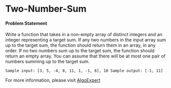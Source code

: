 # Two-Number-Sum

#### Problem Statement

Write a function that takes in a non-empty array of distinct integers and an integer representing a target sum. If any two numbers in the input array sum up to the target sum, the function should return them in an array, in any order. If no two numbers sum up to the target sum, the function should return an empty array. You can assume that there will be at most one pair of numbers summing up to the target sum.

`Sample input: [3, 5, -4, 8, 11, 1, -1, 6], 10 Sample output: [-1, 11]`

For more information, please visit [AlgoExpert](https://www.algoexpert.io/questions/Two%20Number%20Sum)
